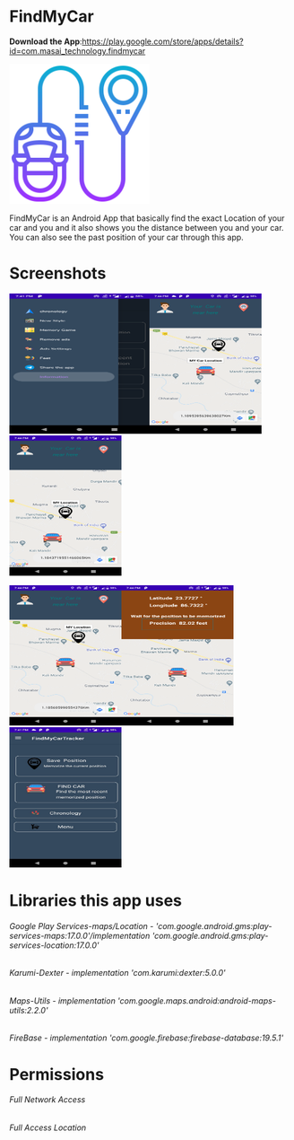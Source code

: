# FindMyCar

**Download the App**:https://play.google.com/store/apps/details?id=com.masai_technology.findmycar

<img src="FindMyCarImages/route.png" width="250" height="250">

FindMyCar is an Android App that basically find the exact Location of your car and you and it also shows you the distance between you and your car.
You can also see the past position of your car through this app.


# Screenshots

<img src="FindMyCar/FindMyCarImages/feature_1.png" width="250" height="250"><img src="FindMyCar/FindMyCarImages/feature_2.png" width="200" height="250"><img src="FindMyCar/FindMyCarImages/feature_3.png" width="200" height="250">

<img src="FindMyCar/FindMyCarImages/feature_4.png" width="200" height="250"><img src="FindMyCar/FindMyCarImages/feature_5.png" width="200" height="250">
<img src="FindMyCar/FindMyCarImages/graphic.jpg" width="200" height="250">

# Libraries this app uses
###### Google Play Services-maps/Location - 'com.google.android.gms:play-services-maps:17.0.0'/implementation 'com.google.android.gms:play-services-location:17.0.0'

###### Karumi-Dexter - implementation 'com.karumi:dexter:5.0.0'

###### Maps-Utils - implementation 'com.google.maps.android:android-maps-utils:2.2.0'

###### FireBase -  implementation 'com.google.firebase:firebase-database:19.5.1'

# Permissions
###### Full Network Access
###### Full Access Location













